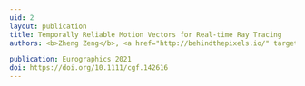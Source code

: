 ```yaml
---
uid: 2
layout: publication
title: Temporally Reliable Motion Vectors for Real-time Ray Tracing
authors: <b>Zheng Zeng</b>, <a href="http://behindthepixels.io/" target="_blank">Shiqiu (Edward) Liu</a>，Jinglei Yang, <a href="http://vr.sdu.edu.cn/info/1010/1060.htm" target="_blank">Lu Wang</a>，<a href="https://sites.cs.ucsb.edu/~lingqi/" target="_blank">Ling-Qi Yan</a>

publication: Eurographics 2021
doi: https://doi.org/10.1111/cgf.142616
---
```

